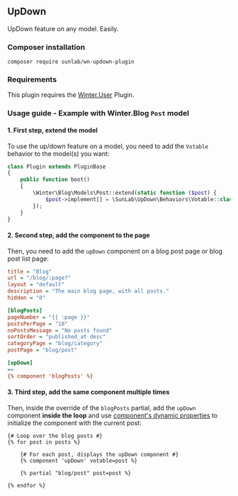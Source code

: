 ## UpDown

UpDown feature on any model. Easily.

### Composer installation
```terminal
composer require sunlab/wn-updown-plugin
```

### Requirements

This plugin requires the [Winter.User](https://github.com/wintercms/wn-user-plugin) Plugin.

### Usage guide - Example with Winter.Blog `Post` model
#### 1. First step, extend the model
To use the up/down feature on a model,
you need to add the `Votable` behavior to the model(s) you want:
```php
class Plugin extends PluginBase
{
    public function boot()
    {
        \Winter\Blog\Models\Post::extend(static function ($post) {
            $post->implement[] = \SunLab\UpDown\Behaviors\Votable::class;
        });
    }
}
```

#### 2. Second step, add the component to the page
Then, you need to add the `upDown` component on a blog post page or blog post list page:
```ini
title = "Blog"
url = "/blog/:page?"
layout = "default"
description = "The main blog page, with all posts."
hidden = "0"

[blogPosts]
pageNumber = "{{ :page }}"
postsPerPage = "10"
noPostsMessage = "No posts found"
sortOrder = "published_at desc"
categoryPage = "blog/category"
postPage = "blog/post"

[upDown]
==
{% component 'blogPosts' %}
```

#### 3. Third step, add the same component multiple times
Then, inside the override of the `blogPosts` partial,
add the `upDown` component **inside the loop** and
use [component's dynamic properties](https://wintercms.com/docs/cms/components#component-variables)
to initialize the component with the current post:
```twig
{# Loop over the blog posts #}
{% for post in posts %}

    {# For each post, displays the upDown component #}
    {% component 'upDown' votable=post %}

    {% partial "blog/post" post=post %}

{% endfor %}
```
